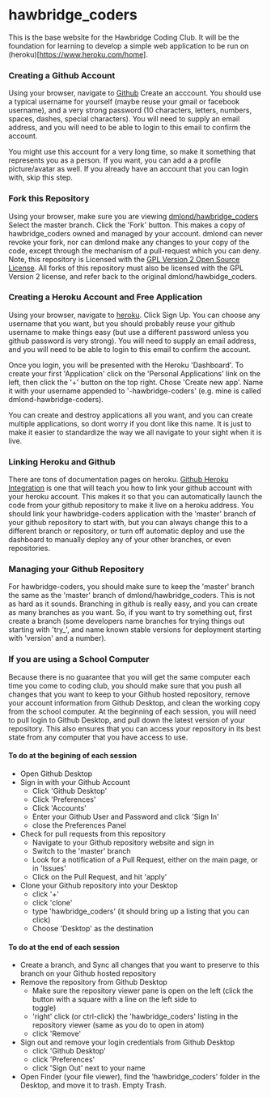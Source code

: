 # hawbridge_coders

This is the base website for the Hawbridge Coding Club.  It will be the foundation for learning to develop a simple web application to be run on (heroku)[https://www.heroku.com/home].

### Creating a Github Account

Using your browser, navigate to [Github](https://github.com)
Create an acccount. You should use a typical username for yourself (maybe reuse your gmail or facebook username), and a very strong password (10 characters, letters, numbers, spaces, dashes, special characters). You will need to supply an email address, and you will need to be able to login to this email to confirm the account.

You might use this account for a very long time, so make it something that represents you as a person. If you want, you can add a a profile picture/avatar as well. If you already have an account that you can login with, skip this step.

### Fork this Repository

Using your browser, make sure you are viewing [dmlond/hawbridge_coders](https://github.com/dmlond/hawbridge_coders)
Select the master branch.  Click the 'Fork' button. This makes a copy of hawbridge_coders owned and managed by your account. dmlond can never revoke your fork, nor can dmlond make any changes to your copy of the code, except through the mechanism of a pull-request which you can deny.  Note, this repository is Licensed with the [GPL Version 2 Open Source License](https://opensource.org/licenses/gpl-2.0.php).  All forks of this repository must also be licensed with the GPL Version 2 license, and refer back to the original dmlond/hawbidge_coders.

### Creating a Heroku Account and Free Application

Using your browser, navigate to [heroku](https://id.heroku.com/login). Click Sign Up.  You can choose any username that you want, but you should probably reuse your github username to make things easy (but use a different password unless you github password is very strong).  You will need to supply an email address, and you will need to be able to login to this email to confirm the account.

Once you login, you will be presented with the Heroku 'Dashboard'. To create your first 'Application' click on the 'Personal Applications' link on the left, then click the '+' button on the top right. Chose 'Create new app'. Name it with your username appended to '-hawbridge-coders' (e.g. mine is called dmlond-hawbridge-coders).

You can create and destroy applications all you want, and you can create multiple applications, so dont worry if you dont like this name. It is just to make it easier to standardize the way we all navigate to your sight when it is live.

### Linking Heroku and Github

There are tons of documentation pages on heroku.  [Github Heroku Integration](https://devcenter.heroku.com/articles/github-integration) is one that will teach you how to link your github account with your heroku account.  This makes it so that you can automatically launch the code from your github repository to make it live on a heroku address.  You should link your hawbridge-coders application with the 'master' branch of your github repository to start with, but you can always change this to a different branch or repository, or turn off automatic deploy and use the dashboard to manually deploy any of your other branches, or even repositories.

### Managing your Github Repository

For hawbridge-coders, you should make sure to keep the 'master' branch the same as the 'master' branch of dmlond/hawbridge_coders. This is not as hard as it sounds. Branching in github is really easy, and you can create as many branches as you want. So, if you want to try something out, first create a branch (some developers name branches for trying things out starting with 'try_', and name known stable versions for deployment starting with 'version' and a number).

### If you are using a School Computer

Because there is no guarantee that you will get the same computer each time you come to coding club, you should make sure that you push all changes that you want to keep to your Github hosted repository, remove your account information from Github Desktop, and clean the working copy from the school computer.  At the beginning of each session, you will need to pull login to Github Desktop, and pull down the latest version of your repository.  This also ensures that you can access your repository in its best state from any computer that you have access to use.

#### To do at the begining of each session

- Open Github Desktop
- Sign in with your Github Account
  - Click 'Github Desktop'
  - Click 'Preferences'
  - Click 'Accounts'
  - Enter your Github User and Password and click 'Sign In'
  - close the Preferences Panel
- Check for pull requests from this repository
  - Navigate to your Github repository website and sign in
  - Switch to the 'master' branch
  - Look for a notification of a Pull Request, either on the main page, or in 'Issues'
  - Click on the Pull Request, and hit 'apply'
- Clone your Github repository into your Desktop
  - click '+'
  - click 'clone'
  - type 'hawbridge_coders' (it should bring up a listing that you can click)
  - Choose 'Desktop' as the destination

#### To do at the end of each session

- Create a branch, and Sync all changes that you want to preserve to this branch on your Github hosted repository
- Remove the repository from Github Desktop
  - Make sure the repository viewer pane is open on the left (click the button with a square with a line on the left side to   
  toggle)
  - 'right' click (or ctrl-click) the 'hawbridge_coders' listing in the repository viewer (same as you do to open in atom)
  - click 'Remove'
- Sign out and remove your login credentials from Github Desktop
  - click 'Github Desktop'
  - click 'Preferences'
  - click 'Sign Out' next to your name
- Open Finder (your file viewer), find the 'hawbridge_coders' folder in the Desktop, and move it to trash. Empty Trash.

